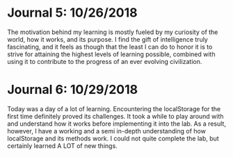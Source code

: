 # Journal 5: 10/26/2018

The motivation behind my learning is mostly fueled by my curiosity of the world, how it works, and its purpose. I find the gift of intelligence truly fascinating, and it feels as though that the least I can do to honor it is to strive for attaining the highest levels of learning possible, combined with using it to contribute to the progress of an ever evolving civilization.

# Journal 6: 10/29/2018

Today was a day of a lot of learning. Encountering the localStorage for the first time definitely proved its challenges. It took a while to play around with and understand how it works before implementing it into the lab. As a result, however, I have a working and a semi in-depth understanding of how localStorage and its methods work. I could not quite complete the lab, but certainly learned A LOT of new things.